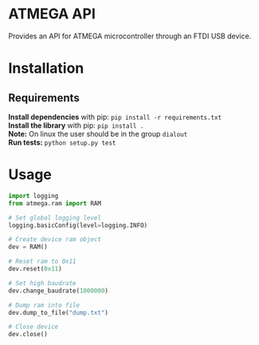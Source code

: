 # ATMEGA API
Provides an API for ATMEGA microcontroller through an FTDI USB device.

# Installation

## Requirements
**Install dependencies** with pip: `pip install -r requirements.txt`  
**Install the library** with pip: `pip install .`  
**Note:** On linux the user should be in the group `dialout`  
**Run tests:** `python setup.py test`

# Usage

```python
import logging
from atmega.ram import RAM

# Set global logging level
logging.basicConfig(level=logging.INFO)

# Create device ram object
dev = RAM()

# Reset ram to 0x11
dev.reset(0x11)

# Set high baudrate
dev.change_baudrate(1000000)

# Dump ram into file
dev.dump_to_file("dump.txt")

# Close device
dev.close()
```